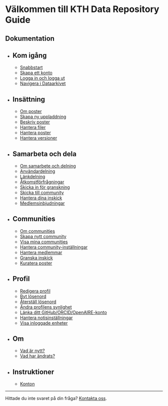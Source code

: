 <!-- markdownlint-disable MD007 -->
# Välkommen till KTH Data Repository Guide

## Dokumentation

<div class="grid cards" markdown>

- ## Kom igång

    - [Snabbstart](#)
    - [Skapa ett konto](#)
    - [Logga in och logga ut](#)
    - [Navigera i Dataarkivet](#)

- ## Insättning

    - [Om poster](#)
    - [Skapa ny uppladdning](#)
    - [Beskriv poster](#)
    - [Hantera filer](#)
    - [Hantera poster](#)
    - [Hantera versioner](#)

- ## Samarbeta och dela

    - [Om samarbete och delning](#)
    - [Användardelning](#)
    - [Länkdelning](#)
    - [Åtkomstförfrågningar](#)
    - [Skicka in för granskning](#)
    - [Skicka till community](#)
    - [Hantera dina inskick](#)
    - [Medlemsinbjudningar](#)

- ## Communities

    - [Om communities](#)
    - [Skapa nytt community](#)
    - [Visa mina communities](#)
    - [Hantera community-inställningar](#)
    - [Hantera medlemmar](#)
    - [Granska inskick](#)
    - [Kuratera poster](#)

- ## Profil

    - [Redigera profil](#)
    - [Byt lösenord](#)
    - [Återställ lösenord](#)
    - [Ändra profilens synlighet](#)
    - [Länka ditt GitHub/ORCID/OpenAIRE-konto](#)
    - [Hantera notisinställningar](#)
    - [Visa inloggade enheter](#)

- ## Om

    - [Vad är nytt?](#)
    - [Vad har ändrats?](#)

- ## Instruktioner

    - [Konton](#)

</div>

---

Hittade du inte svaret på din fråga? [Kontakta oss](https://www.kth.se/om/fakta).

